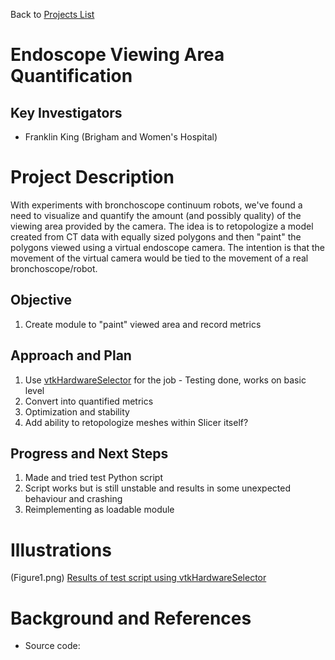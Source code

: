 Back to [Projects List](../../README.md#ProjectsList)

# Endoscope Viewing Area Quantification

## Key Investigators

- Franklin King (Brigham and Women's Hospital)

# Project Description

<!-- Add a short paragraph describing the project. -->
With experiments with bronchoscope continuum robots, we've found a need to visualize and quantify the amount (and possibly quality) of the viewing area provided by the camera. The idea is to retopologize a model created from CT data with equally sized polygons and then "paint" the polygons viewed using a virtual endoscope camera. The intention is that the movement of the virtual camera would be tied to the movement of a real bronchoscope/robot.

## Objective

1. Create module to "paint" viewed area and record metrics

## Approach and Plan

1. Use [vtkHardwareSelector](https://www.vtk.org/doc/nightly/html/classvtkHardwareSelector.html) for the job - Testing done, works on basic level
2. Convert into quantified metrics
3. Optimization and stability
4. Add ability to retopologize meshes within Slicer itself?

## Progress and Next Steps

<!--Describe progress and next steps in a few bullet points as you are making progress.-->
1. Made and tried test Python script
2. Script works but is still unstable and results in some unexpected behaviour and crashing
3. Reimplementing as loadable module

# Illustrations

<!--![Description of picture](Example2.jpg)-->
(Figure1.png)
[Results of test script using vtkHardwareSelector](https://youtu.be/rH_XCgG9sds)

# Background and References

<!--Use this space for information that may help people better understand your project, like links to papers, source code, or data.-->

- Source code: 

